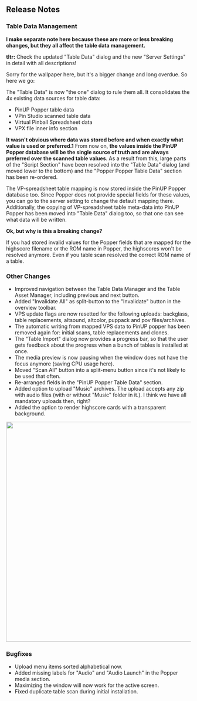 ## Release Notes

### Table Data Management

**I make separate note here because these are more or less breaking changes, but they all affect the table data management.**

**tltr:** Check the updated "Table Data" dialog and the new "Server Settings" in detail with all descriptions!

Sorry for the wallpaper here, but it's a bigger change and long overdue. So here we go:

The "Table Data" is now "the one" dialog to rule them all. It consolidates the 4x existing data sources for table data:
- PinUP Popper table data 
- VPin Studio scanned table data
- Virtual Pinball Spreadsheet data
- VPX file inner info section

**It wasn't obvious where data was stored before and when exactly what value is used or preferred.1**
From now on, **the values inside the PinUP Popper database will be the single source of truth and are always preferred over the scanned table values**.
As a result from this, large parts of the "Script Section" have been resolved into the "Table Data" dialog (and moved lower to the bottom) and the "Popper Popper Table Data" section has been re-ordered.

The VP-spreadsheet table mapping is now stored inside the PinUP Popper database too. Since Popper does not provide special fields for these values, 
you can go to the server setting to change the default mapping there.
Additionally, the copying of VP-spreadsheet table meta-data into PinUP Popper has been moved into "Table Data" dialog too, so that one can see what data will be written.


**Ok, but why is this a breaking change?**

If you had stored invalid values for the Popper fields that are mapped for the highscore filename or the ROM name in Popper, the highscores won't be resolved anymore.
Even if you table scan resolved the correct ROM name of a table.


### Other Changes

- Improved navigation between the Table Data Manager and the Table Asset Manager, including previous and next button.
- Added "Invalidate All" as split-button to the "Invalidate" button in the overview toolbar.
- VPS update flags are now resetted for the following uploads: backglass, table replacements, altsound, altcolor, puppack and pov files/archives.
- The automatic writing from mapped VPS data to PinUP popper has been removed again for: initial scans, table replacements and clones.
- The "Table Import" dialog now provides a progress bar, so that the user gets feedback about the progress when a bunch of tables is installed at once.
- The media preview is now pausing when the window does not have the focus anymore (saving CPU usage here).
- Moved "Scan All" button into a split-menu button since it's not likely to be used that often.
- Re-arranged fields in the "PinUP Popper Table Data" section.
- Added option to upload "Music" archives. The upload accepts any zip with audio files (with or without "Music" folder in it.). I think we have all mandatory uploads then, right?
- Added the option to render highscore cards with a transparent background.

<img src="https://raw.githubusercontent.com/syd711/vpin-studio/main/documentation/cards/transparent-cards.png" width="600" />

### Bugfixes

- Upload menu items sorted alphabetical now.
- Added missing labels for "Audio" and "Audio Launch" in the Popper media section.
- Maximizing the window will now work for the active screen.
- Fixed duplicate table scan during initial installation.
